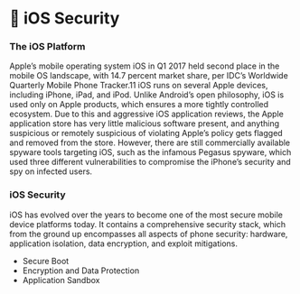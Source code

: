 # 🍎 iOS Security

### The iOS Platform

Apple’s mobile operating system iOS in Q1 2017 held second place in the mobile OS landscape, with 14.7 percent market share, per IDC’s Worldwide Quarterly Mobile Phone Tracker.11 iOS runs on several Apple devices, including iPhone, iPad, and iPod. Unlike Android’s open philosophy, iOS is used only on Apple products, which ensures a more tightly controlled ecosystem. Due to this and aggressive iOS application reviews, the Apple application store has very little malicious software present, and anything suspicious or remotely suspicious of violating Apple’s policy gets flagged and removed from the store. However, there are still commercially available spyware tools targeting iOS, such as the infamous Pegasus spyware, which used three different vulnerabilities to compromise the iPhone’s security and spy on infected users.

### iOS Security

iOS has evolved over the years to become one of the most secure mobile device platforms today. It contains a comprehensive security stack, which from the ground up encompasses all aspects of phone security: hardware, application isolation, data encryption, and exploit mitigations.

* Secure Boot
* Encryption and Data Protection
* Application Sandbox
